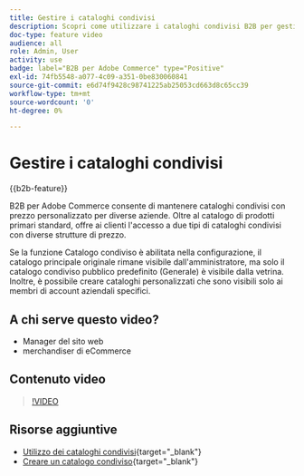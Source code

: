 ```yaml
---
title: Gestire i cataloghi condivisi
description: Scopri come utilizzare i cataloghi condivisi B2B per gestire i cataloghi gestiti con prezzi personalizzati per diverse aziende.
doc-type: feature video
audience: all
role: Admin, User
activity: use
badge: label="B2B per Adobe Commerce" type="Positive"
exl-id: 74fb5548-a077-4c09-a351-0be830060841
source-git-commit: e6d74f9428c98741225ab25053cd663d8c65cc39
workflow-type: tm+mt
source-wordcount: '0'
ht-degree: 0%

---
```


# Gestire i cataloghi condivisi

{{b2b-feature}}

B2B per Adobe Commerce consente di mantenere cataloghi condivisi con prezzo personalizzato per diverse aziende. Oltre al catalogo di prodotti primari standard, offre ai clienti l&#39;accesso a due tipi di cataloghi condivisi con diverse strutture di prezzo.

Se la funzione Catalogo condiviso è abilitata nella configurazione, il catalogo principale originale rimane visibile dall&#39;amministratore, ma solo il catalogo condiviso pubblico predefinito (Generale) è visibile dalla vetrina. Inoltre, è possibile creare cataloghi personalizzati che sono visibili solo ai membri di account aziendali specifici.

## A chi serve questo video?

- Manager del sito web
- merchandiser di eCommerce

## Contenuto video

>[!VIDEO](https://video.tv.adobe.com/v/344446?quality=12&learn=on)

## Risorse aggiuntive

- [Utilizzo dei cataloghi condivisi](https://experienceleague.adobe.com/docs/commerce-admin/b2b/shared-catalogs/catalog-shared.html){target="_blank"}
- [Creare un catalogo condiviso](https://experienceleague.adobe.com/docs/commerce-admin/b2b/shared-catalogs/define/catalog-shared-create.html){target="_blank"}
